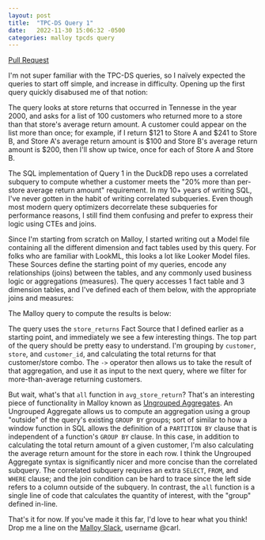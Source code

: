 ```yaml
---
layout: post
title:  "TPC-DS Query 1"
date:   2022-11-30 15:06:32 -0500
categories: malloy tpcds query
---
```

[Pull Request](https://github.com/carlineng/malloy-tpcds/pull/1/files)

I'm not super familiar with the TPC-DS queries, so I naïvely expected the queries to start off simple, and increase in difficulty. Opening up the first query quickly disabused me of that notion:

<script src="https://gist.github.com/carlineng/157cae2aedc1d058f0122c7795886306.js?file=tpcds_q01.sql"></script>

The query looks at store returns that occurred in Tennesse in the year 2000, and asks for a list of 100 customers who returned more to a store than that store's average return amount. A customer could appear on the list more than once; for example, if I return $121 to Store A and $241 to Store B, and Store A's average return amount is $100 and Store B's average return amount is $200, then I'll show up twice, once for each of Store A and Store B.

The SQL implementation of Query 1 in the DuckDB repo uses a correlated subquery to compute whether a customer meets the "20% more than per-store average return amount" requirement. In my 10+ years of writing SQL, I've never gotten in the habit of writing correlated subqueries. Even though most modern query optimizers decorrelate these subqueries for performance reasons, I still find them confusing and prefer to express their logic using CTEs and joins.

Since I'm starting from scratch on Malloy, I started writing out a Model file containing all the different dimension and fact tables used by this query. For folks who are familiar with LookML, this looks a lot like Looker Model files. These Sources define the starting point of my queries, encode any relationships (joins) between the tables, and any commonly used business logic or aggregations (measures). The query accesses 1 fact table and 3 dimension tables, and I've defined each of them below, with the appropriate joins and measures:

<script src="https://gist.github.com/carlineng/157cae2aedc1d058f0122c7795886306.js?file=tpcds.malloy"></script>

The Malloy query to compute the results is below:

<script src="https://gist.github.com/carlineng/157cae2aedc1d058f0122c7795886306.js?file=q1.malloy"></script>

The query uses the `store_returns` Fact Source that I defined earlier as a starting point, and immediately we see a few interesting things. The top part of the query should be pretty easy to understand. I'm grouping by `customer`, `store`, and `customer_id`, and calculating the total returns for that customer/store combo. The `->` operator then allows us to take the result of that aggregation, and use it as input to the next query, where we filter for more-than-average returning customers.

But wait, what's that `all` function in `avg_store_return`? That's an interesting piece of functionality in Malloy known as [Ungrouped Aggregates](https://malloydata.github.io/malloy/documentation/language/aggregates.html#ungrouped-aggregates). An Ungrouped Aggregate allows us to compute an aggregation using a group "outside" of the query's existing `GROUP BY` groups; sort of similar to how a window function in SQL allows the definition of a `PARTITION BY` clause that is independent of a function's `GROUP BY` clause. In this case, in addition to calculating the total return amount of a given customer, I'm also calculating the average return amount for the store in each row. I think the Ungrouped Aggregate syntax is significantly nicer and more concise than the correlated subquery. The correlated subquery requires an extra `SELECT`, `FROM`, and `WHERE` clause; and the join condition can be hard to trace since the left side refers to a column outside of the subquery. In contrast, the `all` function is a single line of code that calculates the quantity of interest, with the "group" defined in-line.

That's it for now. If you've made it this far, I'd love to hear what you think! Drop me a line on the [Malloy Slack](https://malloy-community.slack.com), username @carl.